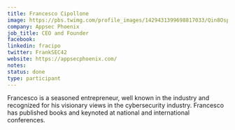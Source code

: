 ```yaml
---
title: Francesco Cipollone
image: https://pbs.twimg.com/profile_images/1429431399698817033/Qin8OspH_400x400.jpg
company: Appsec Phoenix
job_title: CEO and Founder
facebook:
linkedin: fracipo
twitter: FrankSEC42
website: https://appsecphoenix.com/
notes:
status: done
type: participant
---
```

Francesco is a seasoned entrepreneur, well known in the industry and recognized for his visionary views in the cybersecurity industry. Francesco has published books and keynoted at national and international conferences.
